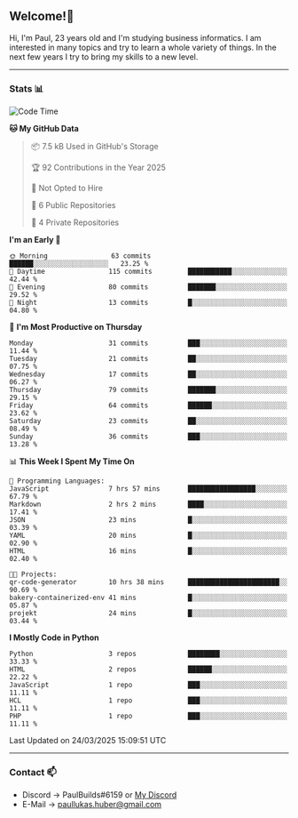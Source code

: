 ## Welcome!👋

Hi, I'm Paul, 23 years old and I'm studying business informatics. I am interested in many topics and try to learn a whole variety of things. In the next few years I try to bring my skills to a new level.

---
### Stats 📊

<!--START_SECTION:waka-->
![Code Time](http://img.shields.io/badge/Code%20Time-112%20hrs%2035%20mins-blue)

**🐱 My GitHub Data** 

> 📦 7.5 kB Used in GitHub's Storage 
 > 
> 🏆 92 Contributions in the Year 2025
 > 
> 🚫 Not Opted to Hire
 > 
> 📜 6 Public Repositories 
 > 
> 🔑 4 Private Repositories 
 > 
**I'm an Early 🐤** 

```text
🌞 Morning                63 commits          ██████░░░░░░░░░░░░░░░░░░░   23.25 % 
🌆 Daytime                115 commits         ███████████░░░░░░░░░░░░░░   42.44 % 
🌃 Evening                80 commits          ███████░░░░░░░░░░░░░░░░░░   29.52 % 
🌙 Night                  13 commits          █░░░░░░░░░░░░░░░░░░░░░░░░   04.80 % 
```
📅 **I'm Most Productive on Thursday** 

```text
Monday                   31 commits          ███░░░░░░░░░░░░░░░░░░░░░░   11.44 % 
Tuesday                  21 commits          ██░░░░░░░░░░░░░░░░░░░░░░░   07.75 % 
Wednesday                17 commits          ██░░░░░░░░░░░░░░░░░░░░░░░   06.27 % 
Thursday                 79 commits          ███████░░░░░░░░░░░░░░░░░░   29.15 % 
Friday                   64 commits          ██████░░░░░░░░░░░░░░░░░░░   23.62 % 
Saturday                 23 commits          ██░░░░░░░░░░░░░░░░░░░░░░░   08.49 % 
Sunday                   36 commits          ███░░░░░░░░░░░░░░░░░░░░░░   13.28 % 
```


📊 **This Week I Spent My Time On** 

```text
💬 Programming Languages: 
JavaScript               7 hrs 57 mins       █████████████████░░░░░░░░   67.79 % 
Markdown                 2 hrs 2 mins        ████░░░░░░░░░░░░░░░░░░░░░   17.41 % 
JSON                     23 mins             █░░░░░░░░░░░░░░░░░░░░░░░░   03.39 % 
YAML                     20 mins             █░░░░░░░░░░░░░░░░░░░░░░░░   02.90 % 
HTML                     16 mins             █░░░░░░░░░░░░░░░░░░░░░░░░   02.40 % 

🐱‍💻 Projects: 
qr-code-generator        10 hrs 38 mins      ███████████████████████░░   90.69 % 
bakery-containerized-env 41 mins             █░░░░░░░░░░░░░░░░░░░░░░░░   05.87 % 
projekt                  24 mins             █░░░░░░░░░░░░░░░░░░░░░░░░   03.44 % 
```

**I Mostly Code in Python** 

```text
Python                   3 repos             ████████░░░░░░░░░░░░░░░░░   33.33 % 
HTML                     2 repos             ██████░░░░░░░░░░░░░░░░░░░   22.22 % 
JavaScript               1 repo              ███░░░░░░░░░░░░░░░░░░░░░░   11.11 % 
HCL                      1 repo              ███░░░░░░░░░░░░░░░░░░░░░░   11.11 % 
PHP                      1 repo              ███░░░░░░░░░░░░░░░░░░░░░░   11.11 % 
```




 Last Updated on 24/03/2025 15:09:51 UTC
<!--END_SECTION:waka-->

---
### Contact 📫

* Discord -> PaulBuilds#6159 or [My Discord](https://discord.gg/7kq6UnB)
* E-Mail -> paullukas.huber@gmail.com
